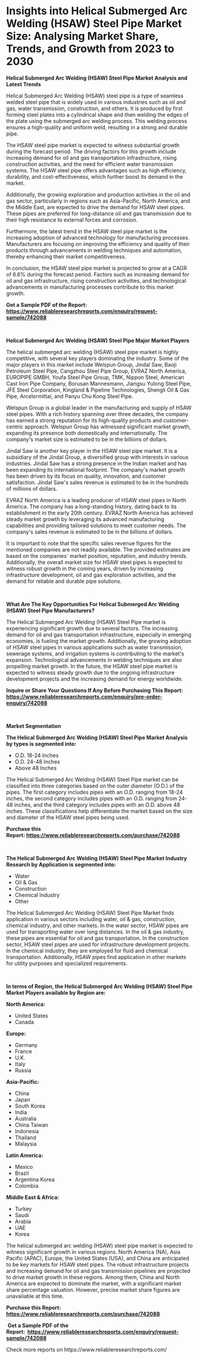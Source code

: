 <p><h1>Insights into Helical Submerged Arc Welding (HSAW) Steel Pipe Market Size: Analysing Market Share, Trends, and Growth from 2023 to 2030</h1></p><p><strong>Helical Submerged Arc Welding (HSAW) Steel Pipe Market Analysis and Latest Trends</strong></p>
<p><p>Helical Submerged Arc Welding (HSAW) steel pipe is a type of seamless welded steel pipe that is widely used in various industries such as oil and gas, water transmission, construction, and others. It is produced by first forming steel plates into a cylindrical shape and then welding the edges of the plate using the submerged arc welding process. This welding process ensures a high-quality and uniform weld, resulting in a strong and durable pipe.</p><p>The HSAW steel pipe market is expected to witness substantial growth during the forecast period. The driving factors for this growth include increasing demand for oil and gas transportation infrastructure, rising construction activities, and the need for efficient water transmission systems. The HSAW steel pipe offers advantages such as high efficiency, durability, and cost-effectiveness, which further boost its demand in the market.</p><p>Additionally, the growing exploration and production activities in the oil and gas sector, particularly in regions such as Asia-Pacific, North America, and the Middle East, are expected to drive the demand for HSAW steel pipes. These pipes are preferred for long-distance oil and gas transmission due to their high resistance to external forces and corrosion.</p><p>Furthermore, the latest trend in the HSAW steel pipe market is the increasing adoption of advanced technology for manufacturing processes. Manufacturers are focusing on improving the efficiency and quality of their products through advancements in welding techniques and automation, thereby enhancing their market competitiveness.</p><p>In conclusion, the HSAW steel pipe market is projected to grow at a CAGR of 6.6% during the forecast period. Factors such as increasing demand for oil and gas infrastructure, rising construction activities, and technological advancements in manufacturing processes contribute to this market growth.</p></p>
<p><strong>Get a Sample PDF of the Report:&nbsp; <a href="https://www.reliableresearchreports.com/enquiry/request-sample/742088">https://www.reliableresearchreports.com/enquiry/request-sample/742088</a></strong></p>
<p>&nbsp;</p>
<p><strong>Helical Submerged Arc Welding (HSAW) Steel Pipe Major Market Players</strong></p>
<p><p>The helical submerged arc welding (HSAW) steel pipe market is highly competitive, with several key players dominating the industry. Some of the major players in this market include Welspun Group, Jindal Saw, Baoji Petroleum Steel Pipe, Cangzhou Steel Pipe Group, EVRAZ North America, EUROPIPE GMBH, Youfa Steel Pipe Group, TMK, Nippon Steel, American Cast Iron Pipe Company, Borusan Mannesmann, Jiangsu Yulong Steel Pipe, JFE Steel Corporation, Kingland & Pipeline Technologies, Shengli Oil & Gas Pipe, Arcelormittal, and Panyu Chu Kong Steel Pipe.</p><p>Welspun Group is a global leader in the manufacturing and supply of HSAW steel pipes. With a rich history spanning over three decades, the company has earned a strong reputation for its high-quality products and customer-centric approach. Welspun Group has witnessed significant market growth, expanding its presence both domestically and internationally. The company's market size is estimated to be in the billions of dollars.</p><p>Jindal Saw is another key player in the HSAW steel pipe market. It is a subsidiary of the Jindal Group, a diversified group with interests in various industries. Jindal Saw has a strong presence in the Indian market and has been expanding its international footprint. The company's market growth has been driven by its focus on quality, innovation, and customer satisfaction. Jindal Saw's sales revenue is estimated to be in the hundreds of millions of dollars.</p><p>EVRAZ North America is a leading producer of HSAW steel pipes in North America. The company has a long-standing history, dating back to its establishment in the early 20th century. EVRAZ North America has achieved steady market growth by leveraging its advanced manufacturing capabilities and providing tailored solutions to meet customer needs. The company's sales revenue is estimated to be in the billions of dollars.</p><p>It is important to note that the specific sales revenue figures for the mentioned companies are not readily available. The provided estimates are based on the companies' market position, reputation, and industry trends. Additionally, the overall market size for HSAW steel pipes is expected to witness robust growth in the coming years, driven by increasing infrastructure development, oil and gas exploration activities, and the demand for reliable and durable pipe solutions.</p></p>
<p>&nbsp;</p>
<p><strong>What Are The Key Opportunities For Helical Submerged Arc Welding (HSAW) Steel Pipe Manufacturers?</strong></p>
<p><p>The Helical Submerged Arc Welding (HSAW) Steel Pipe market is experiencing significant growth due to several factors. The increasing demand for oil and gas transportation infrastructure, especially in emerging economies, is fueling the market growth. Additionally, the growing adoption of HSAW steel pipes in various applications such as water transmission, sewerage systems, and irrigation systems is contributing to the market's expansion. Technological advancements in welding techniques are also propelling market growth. In the future, the HSAW steel pipe market is expected to witness steady growth due to the ongoing infrastructure development projects and the increasing demand for energy worldwide.</p></p>
<p><strong>Inquire or Share Your Questions If Any Before Purchasing This Report: <a href="https://www.reliableresearchreports.com/enquiry/pre-order-enquiry/742088">https://www.reliableresearchreports.com/enquiry/pre-order-enquiry/742088</a></strong></p>
<p>&nbsp;</p>
<p><strong>Market Segmentation</strong></p>
<p><strong>The Helical Submerged Arc Welding (HSAW) Steel Pipe Market Analysis by types is segmented into:</strong></p>
<p><ul><li>O.D. 18-24 Inches</li><li>O.D. 24-48 Inches</li><li>Above 48 Inches</li></ul></p>
<p><p>The Helical Submerged Arc Welding (HSAW) Steel Pipe market can be classified into three categories based on the outer diameter (O.D.) of the pipes. The first category includes pipes with an O.D. ranging from 18-24 inches, the second category includes pipes with an O.D. ranging from 24-48 inches, and the third category includes pipes with an O.D. above 48 inches. These classifications help differentiate the market based on the size and diameter of the HSAW steel pipes being used.</p></p>
<p><strong>Purchase this Report:&nbsp;<a href="https://www.reliableresearchreports.com/purchase/742088">https://www.reliableresearchreports.com/purchase/742088</a></strong></p>
<p>&nbsp;</p>
<p><strong>The Helical Submerged Arc Welding (HSAW) Steel Pipe Market Industry Research by Application is segmented into:</strong></p>
<p><ul><li>Water</li><li>Oil & Gas</li><li>Construction</li><li>Chemical Industry</li><li>Other</li></ul></p>
<p><p>The Helical Submerged Arc Welding (HSAW) Steel Pipe Market finds application in various sectors including water, oil & gas, construction, chemical industry, and other markets. In the water sector, HSAW pipes are used for transporting water over long distances. In the oil & gas industry, these pipes are essential for oil and gas transportation. In the construction sector, HSAW steel pipes are used for infrastructure development projects. In the chemical industry, they are employed for fluid and chemical transportation. Additionally, HSAW pipes find application in other markets for utility purposes and specialized requirements.</p></p>
<p>&nbsp;</p>
<p><strong>In terms of Region, the Helical Submerged Arc Welding (HSAW) Steel Pipe Market Players available by Region are:</strong></p>
<p>
    <p> <strong> North America: </strong>
        <ul>
            <li>United States</li>
            <li>Canada</li>
        </ul>
        </p> 
    <p> <strong> Europe: </strong>
        <ul>
            <li>Germany</li>
            <li>France</li>
            <li>U.K.</li>
            <li>Italy</li>
            <li>Russia</li>
        </ul>
        </p> 
    <p> <strong> Asia-Pacific: </strong>
        <ul>
            <li>China</li>
            <li>Japan</li>
            <li>South Korea</li>
            <li>India</li>
            <li>Australia</li>
            <li>China Taiwan</li>
            <li>Indonesia</li>
            <li>Thailand</li>
            <li>Malaysia</li>
        </ul>
        </p> 
    <p> <strong> Latin America: </strong>
        <ul>
            <li>Mexico</li>
            <li>Brazil</li>
            <li>Argentina Korea</li>
            <li>Colombia</li>
        </ul>
        </p> 
    <p> <strong> Middle East & Africa: </strong>
        <ul>
            <li>Turkey</li>
            <li>Saudi</li>
            <li>Arabia</li>
            <li>UAE</li>
            <li>Korea</li>
        </ul>
    </p>
    </p>
<p><p>The helical submerged arc welding (HSAW) steel pipe market is expected to witness significant growth in various regions. North America (NA), Asia Pacific (APAC), Europe, the United States (USA), and China are anticipated to be key markets for HSAW steel pipes. The robust infrastructure projects and increasing demand for oil and gas transmission pipelines are projected to drive market growth in these regions. Among them, China and North America are expected to dominate the market, with a significant market share percentage valuation. However, precise market share figures are unavailable at this time.</p></p>
<p><strong>Purchase this Report: <a href="https://www.reliableresearchreports.com/purchase/742088">https://www.reliableresearchreports.com/purchase/742088</a></strong></p>
<p>&nbsp;<strong>Get a Sample PDF of the Report:&nbsp;&nbsp;<a href="https://www.reliableresearchreports.com/enquiry/request-sample/742088">https://www.reliableresearchreports.com/enquiry/request-sample/742088</a></strong></p>
<p><strong></strong></p>
<p>Check more reports on https://www.reliableresearchreports.com/</p>